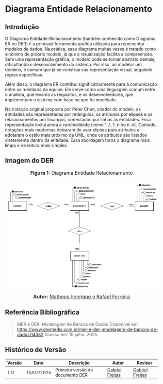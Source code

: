# Diagrama Entidade Relacionamento

## Introdução

O Diagrama Entidade-Relacionamento (também conhecido como Diagrama ER ou DER) é a principal ferramenta gráfica utilizada para representar modelos de dados. Na prática, esse diagrama muitas vezes é tratado como sinônimo do próprio modelo, já que a visualização facilita a compreensão. Sem uma representação gráfica, o modelo pode se tornar abstrato demais, dificultando o desenvolvimento do sistema. Por isso, ao modelar um domínio, é comum que já se construa sua representação visual, seguindo regras específicas.

Além disso, o diagrama ER contribui significativamente para a comunicação entre os membros da equipe. Ele serve como uma linguagem comum entre o analista, que levanta os requisitos, e os desenvolvedores, que implementam o sistema com base no que foi modelado.

Na notação original proposta por Peter Chen, criador do modelo, as entidades são representadas por retângulos, os atributos por elipses e os relacionamentos por losangos, conectados por linhas às entidades. Essa representação inclui ainda a cardinalidade (como 1..1, 1..n ou n..n).
Contudo, notações mais modernas deixaram de usar elipses para atributos e adotaram o estilo mais próximo da UML, onde os atributos são listados diretamente dentro da entidade. Essa abordagem torna o diagrama mais limpo e de leitura mais simples.

## Imagem do DER 

<div align="center">
<font size="3"><p style="text-align: center"><b>Figura 1:</b> Diagrama Entidade Relacionamento</p></font>

![Figura1](../assets/DER_PI1.png)
<font size="3"><p style="text-align: center"><b>Autor:</b> <a href="https://github.com/RafaelCLG0">Matheus henrique e Rafael Ferreira</a></p></font> 
</div>



## Referência Bibliográfica
> MER e DER: Modelagem de Bancos de Dados Disponível em: https://www.devmedia.com.br/mer-e-der-modelagem-de-bancos-de-dados/14332 Acesso em: 15 julho. 2025.


## Histórico de Versão
| Versão | Data       | Descrição                                      | Autor               | Revisor               |
|--------|------------|------------------------------------------------|---------------------|-----------------------|
| 1.0    | 15/07/2025 | Primeira versão do documento DER| [Gabriel Freitas](https://github.com/gabrielfreitass1) | [Gabriel Freitas](https://github.com/gabrielfreitass1) |
